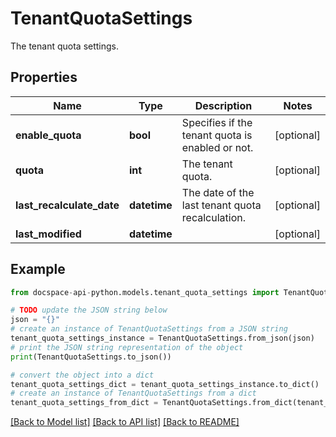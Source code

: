 # TenantQuotaSettings
The tenant quota settings.

## Properties

Name | Type | Description | Notes
------------ | ------------- | ------------- | -------------
**enable_quota** | **bool** | Specifies if the tenant quota is enabled or not. | [optional] 
**quota** | **int** | The tenant quota. | [optional] 
**last_recalculate_date** | **datetime** | The date of the last tenant quota recalculation. | [optional] 
**last_modified** | **datetime** |  | [optional] 

## Example

```python
from docspace-api-python.models.tenant_quota_settings import TenantQuotaSettings

# TODO update the JSON string below
json = "{}"
# create an instance of TenantQuotaSettings from a JSON string
tenant_quota_settings_instance = TenantQuotaSettings.from_json(json)
# print the JSON string representation of the object
print(TenantQuotaSettings.to_json())

# convert the object into a dict
tenant_quota_settings_dict = tenant_quota_settings_instance.to_dict()
# create an instance of TenantQuotaSettings from a dict
tenant_quota_settings_from_dict = TenantQuotaSettings.from_dict(tenant_quota_settings_dict)
```
[[Back to Model list]](../README.md#documentation-for-models) [[Back to API list]](../README.md#documentation-for-api-endpoints) [[Back to README]](../README.md)


